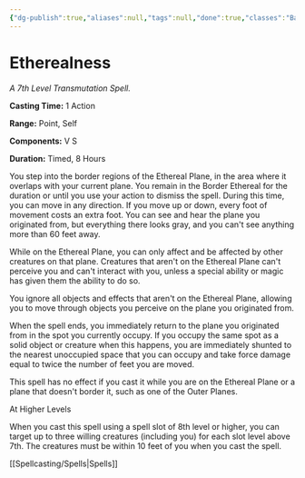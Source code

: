 ```yaml
---
{"dg-publish":true,"aliases":null,"tags":null,"done":true,"classes":"Bard, Cleric, Sorcerer, Warlock, Wizard,","spellLevel":7,"school":"Transmutation","source":"PHB","permalink":"/spells/etherealness/","dgHomeLink":false,"dgPassFrontmatter":true}
---
```


# Etherealness
*A 7th Level Transmutation Spell.*

**Casting Time:** 1 Action

**Range:** Point, Self

**Components:** V S 

**Duration:** Timed, 8 Hours

You step into the border regions of the Ethereal Plane, in the area where it overlaps with your current plane. You remain in the Border Ethereal for the duration or until you use your action to dismiss the spell. During this time, you can move in any direction. If you move up or down, every foot of movement costs an extra foot. You can see and hear the plane you originated from, but everything there looks gray, and you can't see anything more than 60 feet away.



While on the Ethereal Plane, you can only affect and be affected by other creatures on that plane. Creatures that aren't on the Ethereal Plane can't perceive you and can't interact with you, unless a special ability or magic has given them the ability to do so.



You ignore all objects and effects that aren't on the Ethereal Plane, allowing you to move through objects you perceive on the plane you originated from.



When the spell ends, you immediately return to the plane you originated from in the spot you currently occupy. If you occupy the same spot as a solid object or creature when this happens, you are immediately shunted to the nearest unoccupied space that you can occupy and take force damage equal to twice the number of feet you are moved.



This spell has no effect if you cast it while you are on the Ethereal Plane or a plane that doesn't border it, such as one of the Outer Planes.

At Higher Levels

When you cast this spell using a spell slot of 8th level or higher, you can target up to three willing creatures (including you) for each slot level above 7th. The creatures must be within 10 feet of you when you cast the spell.

[[Spellcasting/Spells|Spells]]